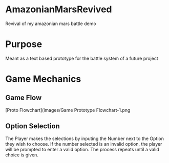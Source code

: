 # AmazonianMarsRevived
Revival of my amazonian mars battle demo

# Purpose
  Meant as a text based prototype for the battle system of a future project
# Game Mechanics
## Game Flow
[Proto Flowchart](images/Game Prototype Flowchart-1.png
## Option Selection
The Player makes the selections by inputing the Number next to the Option they wish to choose. If the number selected is an invalid option, the player will be prompted to enter a valid option. The process repeats until a valid choice is given.

